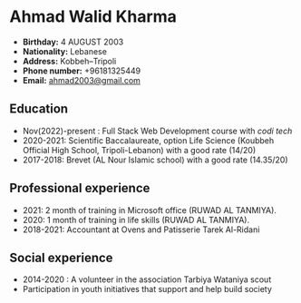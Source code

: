 # Ahmad Walid Kharma 

- **Birthday:** 4 AUGUST 2003
- **Nationality:** Lebanese
- **Address:** Kobbeh–Tripoli
- **Phone number:** +96181325449
- **Email:** ahmad2003@gmail.com

 ## Education 
- Nov(2022)-present : Full Stack Web Development course with _codi tech_   
- 2020-2021: Scientific Baccalaureate, option Life Science (Koubbeh Official High School,
 Tripoli-Lebanon)  with a good rate (14/20)
- 2017-2018: Brevet (AL Nour Islamic school) with a good rate (14.35/20)

## Professional experience 
- 2021: 2 month of training in Microsoft office (RUWAD AL TANMIYA).
- 2020: 1 month of training in life skills (RUWAD AL TANMIYA).
- 2018-2021: Accountant at Ovens and Patisserie Tarek Al-Ridani
 
## Social experience
- 2014-2020 : A volunteer in the association Tarbiya Wataniya scout
- Participation in youth initiatives that support and help build society






